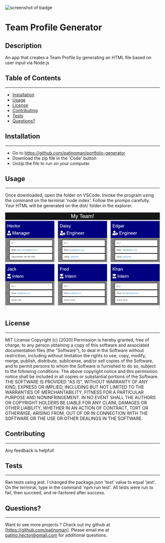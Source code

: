 ![screenshot of badge](https://img.shields.io/badge/license-MIT-blue.svg)

# Team Profile Generator

## Description

An app that creates a Team Profile by generating an HTML file based on user input via Node.js

## Table of Contents

---

- [Installation](#installation)
- [Usage](#usage)
- [License](#license)
- [Contributing](#contributing)
- [Tests](#tests)
- [Questions?](#questions)

## Installation

---

- Go to https://github.com/patinoman/portfolio-generator
- Download the zip file in the 'Code' button
- Unzip the file to run on your computer.

## Usage

---

Once downloaded, open the folder on VSCode. Invoke the program using the command on the terminal 'node index'. Follow the promps carefully. Your HTML will be generated on the dist/ folder in the explorer.

![screenshot of generated Team Profile](./team-builder-snippet.png?raw=true)

## License

---

MIT License
Copyright (c) [2020]
Permission is hereby granted, free of charge, to any person obtaining a copy
of this software and associated documentation files (the "Software"), to deal
in the Software without restriction, including without limitation the rights
to use, copy, modify, merge, publish, distribute, sublicense, and/or sell
copies of the Software, and to permit persons to whom the Software is
furnished to do so, subject to the following conditions:
The above copyright notice and this permission notice shall be included in all
copies or substantial portions of the Software.
THE SOFTWARE IS PROVIDED "AS IS", WITHOUT WARRANTY OF ANY KIND, EXPRESS OR
IMPLIED, INCLUDING BUT NOT LIMITED TO THE WARRANTIES OF MERCHANTABILITY,
FITNESS FOR A PARTICULAR PURPOSE AND NONINFRINGEMENT. IN NO EVENT SHALL THE
AUTHORS OR COPYRIGHT HOLDERS BE LIABLE FOR ANY CLAIM, DAMAGES OR OTHER
LIABILITY, WHETHER IN AN ACTION OF CONTRACT, TORT OR OTHERWISE, ARISING FROM,
OUT OF OR IN CONNECTION WITH THE SOFTWARE OR THE USE OR OTHER DEALINGS IN THE
SOFTWARE.

## Contributing

---

Any feedback is helpful!

## Tests

---

Ran tests using jest. I changed the package.json 'test' value to equal 'jest'. On the terminal, type in the command 'npm run test'. All tests were run to fail, then succeed, and re-factored after success.

## Questions?

---

Want to see more projects ? Check out my github at [https://github.com/patinoman].
Please email me at patino.hector@gmail.com for additional questions.
